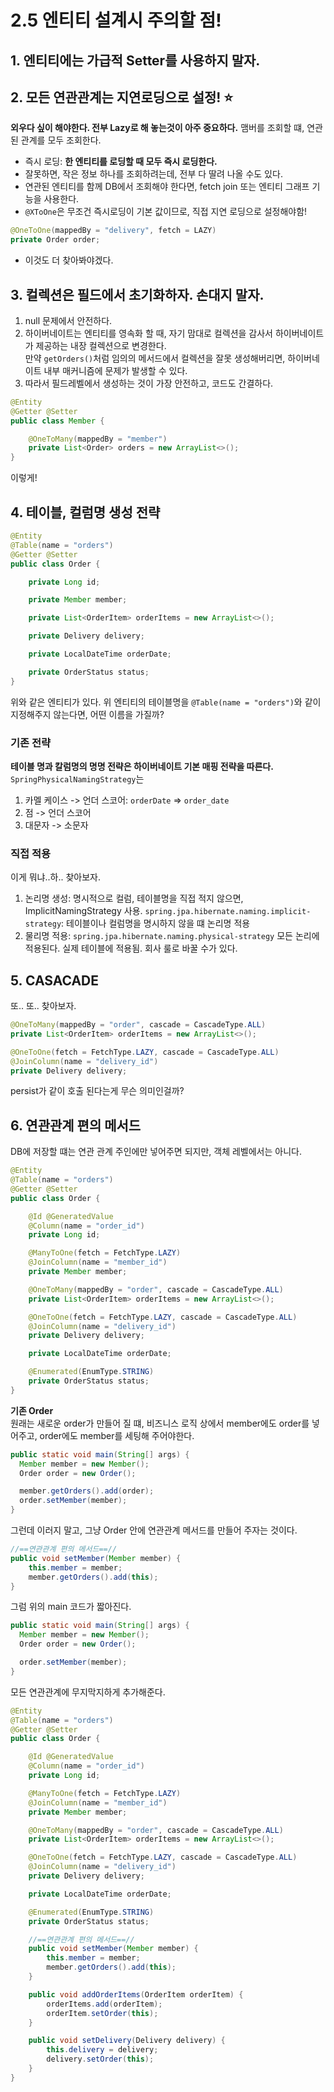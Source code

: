 # 2.5 엔티티 설계시 주의할 점!


## 1. 엔티티에는 가급적 Setter를 사용하지 말자.

## 2. 모든 연관관계는 지연로딩으로 설정! :star:
**외우다 싶이 해야한다. 전부 Lazy로 해 놓는것이 아주 중요하다.** 맴버를 조회할 떄, 연관된 관계를 모두 조회한다.

- 즉시 로딩: **한 엔티티를 로딩할 때 모두 즉시 로딩한다.**
- 잘못하면, 작은 정보 하나를 조회하려는데, 전부 다 딸려 나올 수도 있다. 
- 연관된 엔티티를 함께 DB에서 조회해야 한다면, fetch join 또는 엔티티 그래프 기능을 사용한다. 
- `@XToOne`은 무조건 즉시로딩이 기본 값이므로, 직접 지연 로딩으로 설정해야함!
```java
@OneToOne(mappedBy = "delivery", fetch = LAZY)
private Order order;
```
- 이것도 더 찾아봐야겠다.


## 3. 컬렉션은 필드에서 초기화하자. 손대지 말자.
1. null 문제에서 안전하다.
2. 하이버네이트는 엔티티를 영속화 할 때, 자기 맘대로 컬렉션을 감사서 하이버네이트가 제공하는 내장 컬렉션으로 변경한다. <br> 만약 `getOrders()`처럼 임의의 메서드에서 컬렉션을 잘못 생성해버리면, 하이버네이트 내부 매커니즘에 문제가 발생할 수 있다. 
3. 따라서 필드레벨에서 생성하는 것이 가장 안전하고, 코드도 간결하다.

```java
@Entity
@Getter @Setter
public class Member {

    @OneToMany(mappedBy = "member")
    private List<Order> orders = new ArrayList<>();
}
```
이렇게!

## 4. 테이블, 컬럼명 생성 전략
```java
@Entity
@Table(name = "orders")
@Getter @Setter
public class Order {

    private Long id;

    private Member member;

    private List<OrderItem> orderItems = new ArrayList<>();

    private Delivery delivery;

    private LocalDateTime orderDate;

    private OrderStatus status;
}

```
위와 같은 엔티티가 있다. 위 엔티티의 테이블명을 `@Table(name = "orders")`와 같이 지정해주지 않는다면, 어떤 이름을 가질까? <br>

### 기존 전략
**테이블 명과 칼럼명의 명명 전략은 하이버네이트 기본 매핑 전략을 따른다.** `SpringPhysicalNamingStrategy`는 
1. 카멜 케이스 -> 언더 스코어: `orderDate` => `order_date`
2. 점 -> 언더 스코어
3. 대문자 -> 소문자


### 직접 적용
이게 뭐냐..하.. 찾아보자.
1. 논리명 생성: 명시적으로 컬럼, 테이블명을 직접 적지 않으면, ImplicitNamingStrategy 사용. `spring.jpa.hibernate.naming.implicit-strategy`: 테이블이나 컬럼명을 명시하지 않을 떄 논리명 적용
2. 물리명 적용: `spring.jpa.hibernate.naming.physical-strategy` 모든 논리에 적용된다. 실제 테이블에 적용됨. 회사 룰로 바꿀 수가 있다.


## 5. CASACADE
또.. 또.. 찾아보자.
```java
@OneToMany(mappedBy = "order", cascade = CascadeType.ALL)
private List<OrderItem> orderItems = new ArrayList<>();

@OneToOne(fetch = FetchType.LAZY, cascade = CascadeType.ALL)
@JoinColumn(name = "delivery_id")
private Delivery delivery;
```
persist가 같이 호출 된다는게 무슨 의미인걸까?

## 6. 연관관계 편의 메서드
DB에 저장할 떄는 연관 관계 주인에만 넣어주면 되지만, 객체 레벨에서는 아니다. <br>

```java
@Entity
@Table(name = "orders")
@Getter @Setter
public class Order {

    @Id @GeneratedValue
    @Column(name = "order_id")
    private Long id;

    @ManyToOne(fetch = FetchType.LAZY)
    @JoinColumn(name = "member_id")
    private Member member;

    @OneToMany(mappedBy = "order", cascade = CascadeType.ALL)
    private List<OrderItem> orderItems = new ArrayList<>();

    @OneToOne(fetch = FetchType.LAZY, cascade = CascadeType.ALL)
    @JoinColumn(name = "delivery_id")
    private Delivery delivery;

    private LocalDateTime orderDate;

    @Enumerated(EnumType.STRING)
    private OrderStatus status;
}
```
**기존 Order** <br>
원래는 새로운 order가 만들어 질 떄, 비즈니스 로직 상에서 member에도 order를 넣어주고, order에도 member를 세팅해 주어야한다.
```java
public static void main(String[] args) {
  Member member = new Member();
  Order order = new Order();

  member.getOrders().add(order);
  order.setMember(member);
}
```
그런데 이러지 말고, 그냥 Order 안에 연관관계 메서드를 만들어 주자는 것이다.

```java
//==연관관계 편의 메서드==//
public void setMember(Member member) {
    this.member = member;
    member.getOrders().add(this);
}
```
그럼 위의 main 코드가 짧아진다.
```java
public static void main(String[] args) {
  Member member = new Member();
  Order order = new Order();

  order.setMember(member);
}
```

모든 연관관계에 무지막지하게 추가해준다.
```java
@Entity
@Table(name = "orders")
@Getter @Setter
public class Order {

    @Id @GeneratedValue
    @Column(name = "order_id")
    private Long id;

    @ManyToOne(fetch = FetchType.LAZY)
    @JoinColumn(name = "member_id")
    private Member member;

    @OneToMany(mappedBy = "order", cascade = CascadeType.ALL)
    private List<OrderItem> orderItems = new ArrayList<>();

    @OneToOne(fetch = FetchType.LAZY, cascade = CascadeType.ALL)
    @JoinColumn(name = "delivery_id")
    private Delivery delivery;

    private LocalDateTime orderDate;

    @Enumerated(EnumType.STRING)
    private OrderStatus status;

    //==연관관계 편의 메서드==//
    public void setMember(Member member) {
        this.member = member;
        member.getOrders().add(this);
    }

    public void addOrderItems(OrderItem orderItem) {
        orderItems.add(orderItem);
        orderItem.setOrder(this);
    }

    public void setDelivery(Delivery delivery) {
        this.delivery = delivery;
        delivery.setOrder(this);
    }
}
```